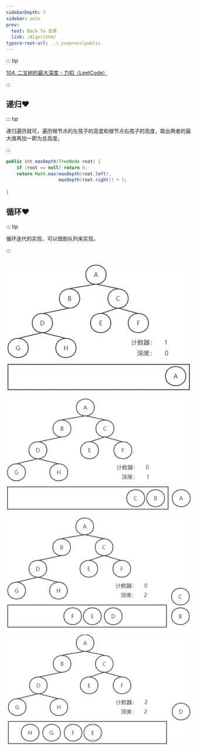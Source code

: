 ```yaml
---
sidebarDepth: 3
sidebar: auto
prev:
  text: Back To 目录
  link: /Algorithm/
typora-root-url: ..\.vuepress\public
---
```




::: tip

[104. 二叉树的最大深度 - 力扣（LeetCode）](https://leetcode.cn/problems/maximum-depth-of-binary-tree/)



:::



## 递归❤️

::: tip

递归遍历就可，遍历根节点的左孩子的高度和根节点右孩子的高度，取出两者的最大值再加一即为总高度。

:::

```java
public int maxDepth(TreeNode root) {
    if (root == null) return 0;
    return Math.max(maxDepth(root.left),
                    maxDepth(root.right)) + 1;

}
```



## 循环❤️

::: tip

循环迭代的实现，可以借助队列来实现。

:::

```java

```

![image-20220814192448285](/images/algorithm/image-20220814192448285.png)

![image-20220814192527335](/images/algorithm/image-20220814192527335.png)

![image-20220814192552366](/images/algorithm/image-20220814192552366.png)

![image-20220814192620785](/images/algorithm/image-20220814192620785.png)